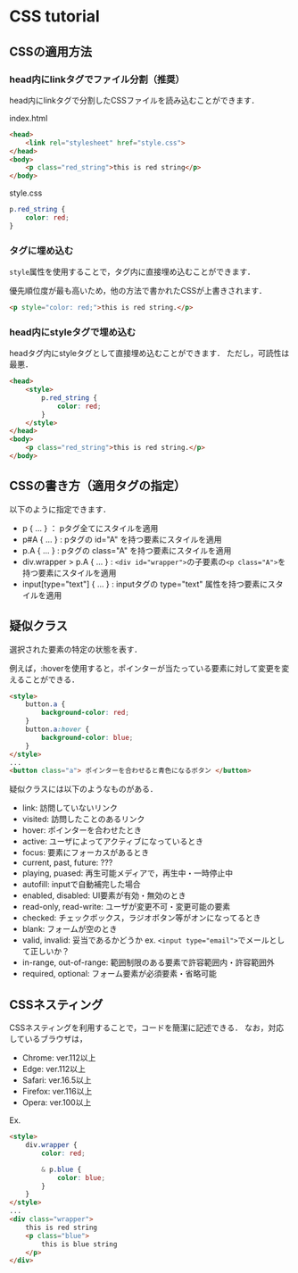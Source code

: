 # CSS tutorial

## CSSの適用方法

### head内にlinkタグでファイル分割（推奨）
head内にlinkタグで分割したCSSファイルを読み込むことができます．

index.html
```HTML
<head>
    <link rel="stylesheet" href="style.css">
</head>
<body>
    <p class="red_string">this is red string</p>
</body>
```

style.css
```css
p.red_string {
    color: red;
}
```

### タグに埋め込む
`style`属性を使用することで，タグ内に直接埋め込むことができます．

優先順位度が最も高いため，他の方法で書かれたCSSが上書きされます．

```HTML
<p style="color: red;">this is red string.</p>
```

### head内にstyleタグで埋め込む
headタグ内にstyleタグとして直接埋め込むことができます．
ただし，可読性は最悪．

```HTML
<head>
    <style>
        p.red_string {
            color: red;
        }
    </style>
</head>
<body>
    <p class="red_string">this is red string.</p>
</body>
```

## CSSの書き方（適用タグの指定）
以下のように指定できます．

- p { ... } ： pタグ全てにスタイルを適用
- p#A { ... } : pタグの id="A" を持つ要素にスタイルを適用
- p.A { ... } : pタグの class="A" を持つ要素にスタイルを適用
- div.wrapper > p.A { ... } : `<div id="wrapper">`の子要素の`<p class="A">`を持つ要素にスタイルを適用
- input[type="text"] { ... } : inputタグの type="text" 属性を持つ要素にスタイルを適用

## 疑似クラス
選択された要素の特定の状態を表す．

例えば，:hoverを使用すると，ポインターが当たっている要素に対して変更を変えることができる．

```HTML
<style>
    button.a {
        background-color: red;
    }
    button.a:hover {
        background-color: blue;
    }
</style>
...
<button class="a"> ポインターを合わせると青色になるボタン </button>
```

疑似クラスには以下のようなものがある．
- link: 訪問していないリンク
- visited: 訪問したことのあるリンク
- hover: ポインターを合わせたとき
- active: ユーザによってアクティブになっているとき
- focus: 要素にフォーカスがあるとき
- current, past, future: ???
- playing, puased: 再生可能メディアで，再生中・一時停止中
- autofill: inputで自動補完した場合
- enabled, disabled: UI要素が有効・無効のとき
- read-only, read-write: ユーザが変更不可・変更可能の要素
- checked: チェックボックス，ラジオボタン等がオンになってるとき
- blank: フォームが空のとき
- valid, invalid: 妥当であるかどうか ex. `<input type="email">`でメールとして正しいか？
- in-range, out-of-range: 範囲制限のある要素で許容範囲内・許容範囲外
- required, optional: フォーム要素が必須要素・省略可能

## CSSネスティング
CSSネスティングを利用することで，コードを簡潔に記述できる．
なお，対応しているブラウザは，
- Chrome: ver.112以上
- Edge: ver.112以上
- Safari: ver.16.5以上
- Firefox: ver.116以上
- Opera: ver.100以上

Ex.

```HTML
<style>
    div.wrapper {
        color: red;

        & p.blue {
            color: blue;
        }
    }
</style>
...
<div class="wrapper">
    this is red string
    <p class="blue">
        this is blue string
    </p>
</div>
```